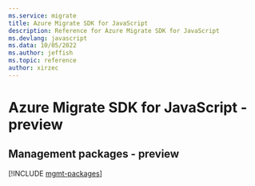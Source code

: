 ```yaml
---
ms.service: migrate
title: Azure Migrate SDK for JavaScript
description: Reference for Azure Migrate SDK for JavaScript
ms.devlang: javascript
ms.data: 10/05/2022
ms.author: jeffish
ms.topic: reference
author: xirzec
---
```

# Azure Migrate SDK for JavaScript - preview

## Management packages - preview
[!INCLUDE [mgmt-packages](migrate-mgmt-index.md)]
